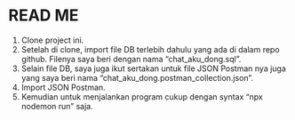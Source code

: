 # READ ME

1. Clone project ini.
2. Setelah di clone, import file DB terlebih dahulu yang ada di dalam repo github. Filenya saya beri dengan nama “chat_aku_dong.sql”.
3. Selain file DB, saya juga ikut sertakan untuk file JSON Postman nya juga yang saya beri nama “chat_aku_dong.postman_collection.json”.
4. Import JSON Postman.
5. Kemudian untuk menjalankan program cukup dengan syntax “npx nodemon run” saja.
